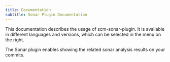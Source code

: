 ```yaml
---
title: Documentation
subtitle: Sonar Plugin Documentation
---
```

This documentation describes the usage of scm-sonar-plugin. It is available in different languages and versions, which can be selected in the menu on the right.

The Sonar plugin enables showing the related sonar analysis results on your commits.
